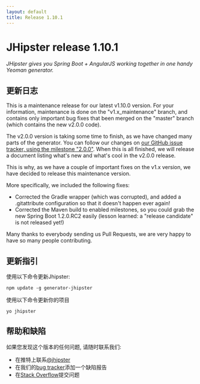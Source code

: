 ```yaml
---
layout: default
title: Release 1.10.1
---
```


JHipster release 1.10.1
==================

*JHipster gives you Spring Boot + AngularJS working together in one handy Yeoman generator.*

更新日志
----------

This is a maintenance release for our latest v1.10.0 version. For your information, maintenance is done on the "v1.x_maintenance" branch, and contains only important bug fixes that been merged on the "master" branch (which contains the new v2.0.0 code).

The v2.0.0 version is taking some time to finish, as we have changed many parts of the generator. You can follow our changes on [our GitHub issue tracker, using the milestone "2.0.0"](https://github.com/jhipster/generator-jhipster/issues?q=milestone%3A2.0.0). When this is all finished, we will release a document listing what's new and what's cool in the v2.0.0 release.

This is why, as we have a couple of important fixes on the v1.x version, we have decided to release this maintenance version.

More specifically, we included the following fixes:

- Corrected the Gradle wrapper (which was corrupted), and added a .gitattribute configuration so that it doesn't happen ever again!
- Corrected the Maven build to enabled milestones, so you could grab the new Spring Boot 1.2.0.RC2 easily (lesson learned: a "release candidate" is not released yet!)

Many thanks to everybody sending us Pull Requests, we are very happy to have so many people contributing.

更新指引
------------

使用以下命令更新Jhipster:

```
npm update -g generator-jhipster
```

使用以下命令更新你的项目

```
yo jhipster
```

帮助和缺陷
--------------

如果您发现这个版本的任何问题, 请随时联系我们:

- 在推特上联系[@jhipster](https://twitter.com/jhipster)
- 在我们的[bug tracker](https://github.com/jhipster/generator-jhipster/issues?state=open)添加一个缺陷报告
- 在[Stack Overflow](http://stackoverflow.com/tags/jhipster/info)提交问题

